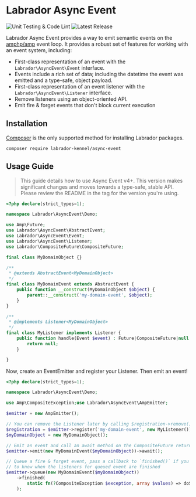 # Labrador Async Event

![Unit Testing & Code Lint](https://github.com/labrador-kennel/async-event/workflows/Unit%20Testing%20&%20Code%20Lint/badge.svg)
![Latest Release](https://img.shields.io/github/v/release/labrador-kennel/async-event)

Labrador Async Event provides a way to emit semantic events on the [amphp/amp](https://amphp.org) event loop. It provides a robust set 
of features for working with an event system, including:

- First-class representation of an event with the `Labrador\AsyncEvent\Event` interface.
- Events include a rich set of data; including the datetime the event was emitted and a type-safe, object payload.
- First-class representation of an event listener with the `Labrador\AsyncEvent\Listener` interface.
- Remove listeners using an object-oriented API.
- Emit fire & forget events that don't block current execution 

## Installation

[Composer](https://getcomposer.org) is the only supported method for installing Labrador packages.

```
composer require labrador-kennel/async-event
```

## Usage Guide

> This guide details how to use Async Event v4+. This version makes significant changes 
> and moves towards a type-safe, stable API. Please review the README in the tag for 
> the version you're using.

```php
<?php declare(strict_types=1);

namespace Labrador\AsyncEvent\Demo;

use Amp\Future;
use Labrador\AsyncEvent\AbstractEvent;
use Labrador\AsyncEvent\Event;
use Labrador\AsyncEvent\Listener;
use Labrador\CompositeFuture\CompositeFuture;

final class MyDomainObject {}

/**
 * @extends AbstractEvent<MyDomainObject>
 */
final class MyDomainEvent extends AbstractEvent {
    public function __construct(MyDomainObject $object) {
        parent::__construct('my-domain-event', $object);
    }
}

/**
 * @implements Listener<MyDomainObject>
 */
final class MyListener implements Listener {
    public function handle(Event $event) : Future|CompositeFuture|null {
        return null;
    }

}
```

Now, create an EventEmitter and register your Listener. Then emit an event!

```php
<?php declare(strict_types=1);

namespace Labrador\AsyncEvent\Demo;

use Amp\CompositeException;use Labrador\AsyncEvent\AmpEmitter;

$emitter = new AmpEmitter();

// You can remove the Listener later by calling $registration->remove()
$registration = $emitter->register('my-domain-event', new MyListener());
$myDomainObject = new MyDomainObject();

// Emit an event and call an await method on the CompositeFuture returned
$emitter->emit(new MyDomainEvent($myDomainObject))->await();

// Queue a fire & forget event, pass a callback to `finished()` if you want 
// to know when the listeners for queued event are finished
$emitter->queue(new MyDomainEvent($myDomainObject))
    ->finished(
        static fn(?CompositeException $exception, array $values) => doSomething()
    );
```
